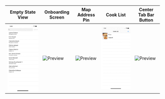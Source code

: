 | Empty State View | Onboarding Screen | Map Address Pin | Cook List | Center Tab Bar Button | 
| -- | -- | -- | -- | -- | 
| ![Preview](gifs/search.gif) | ![Preview](gifs/onboarding.gif) | ![Preview](gifs/map.gif) | ![Preview](gifs/cookList.gif) | ![Preview](gifs/centerButton.gif) |
